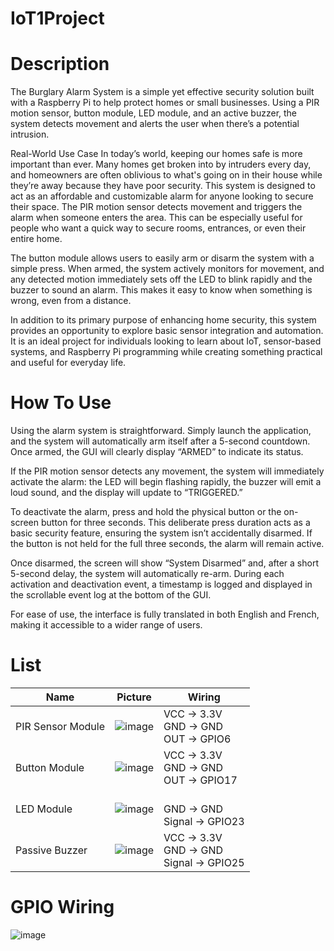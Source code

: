 # IoT1Project

# Description
The Burglary Alarm System is a simple yet effective security solution built with a Raspberry Pi to help protect homes or small businesses. Using a PIR motion sensor, button module, LED module, and an active buzzer, the system detects movement and alerts the user when there’s a potential intrusion.

Real-World Use Case
In today’s world, keeping our homes safe is more important than ever. Many homes get broken into by intruders every day, and homeowners are often oblivious to what's going on in their house while they’re away because they have poor security. This system is designed to act as an affordable and customizable alarm for anyone looking to secure their space. The PIR motion sensor detects movement and triggers the alarm when someone enters the area. This can be especially useful for people who want a quick way to secure rooms, entrances, or even their entire home.

The button module allows users to easily arm or disarm the system with a simple press. When armed, the system actively monitors for movement, and any detected motion immediately sets off the LED to blink rapidly and the buzzer to sound an alarm. This makes it easy to know when something is wrong, even from a distance.

In addition to its primary purpose of enhancing home security, this system provides an opportunity to explore basic sensor integration and automation. It is an ideal project for individuals looking to learn about IoT, sensor-based systems, and Raspberry Pi programming while creating something practical and useful for everyday life.

# How To Use
Using the alarm system is straightforward. Simply launch the application, and the system will automatically arm itself after a 5-second countdown. Once armed, the GUI will clearly display “ARMED” to indicate its status.

If the PIR motion sensor detects any movement, the system will immediately activate the alarm: the LED will begin flashing rapidly, the buzzer will emit a loud sound, and the display will update to “TRIGGERED.”

To deactivate the alarm, press and hold the physical button or the on-screen button for three seconds. This deliberate press duration acts as a basic security feature, ensuring the system isn’t accidentally disarmed. If the button is not held for the full three seconds, the alarm will remain active.

Once disarmed, the screen will show “System Disarmed” and, after a short 5-second delay, the system will automatically re-arm. During each activation and deactivation event, a timestamp is logged and displayed in the scrollable event log at the bottom of the GUI.

For ease of use, the interface is fully translated in both English and French, making it accessible to a wider range of users.

# List

| Name            | Picture                                                                                               | Wiring                                                                 |
|-----------------|-------------------------------------------------------------------------------------------------------|------------------------------------------------------------------------|
| PIR Sensor Module | ![image](https://github.com/user-attachments/assets/695fae26-0fac-402d-9f3b-8966f2cb2cb9) | VCC → 3.3V<br>GND → GND<br>OUT → GPIO6                                  |
| Button Module     | ![image](https://github.com/user-attachments/assets/9d1e5dfd-78dc-4904-9307-bc4751ba5fbb) | VCC → 3.3V <br>GND → GND<br>OUT → GPIO17                          |
| LED Module        | ![image](https://github.com/user-attachments/assets/3746c211-2c57-430b-b2c1-a0977adb7f35) | <br>GND → GND<br>Signal → GPIO23                       |
| Passive Buzzer    | ![image](https://github.com/user-attachments/assets/5d8dd3fa-708a-4c24-80f5-501c47bfd825) | VCC → 3.3V <br>GND → GND<br>Signal → GPIO25                      |

# GPIO Wiring
![image](https://github.com/user-attachments/assets/963cb4b9-d79b-4993-9c85-9dd6813f2666)
